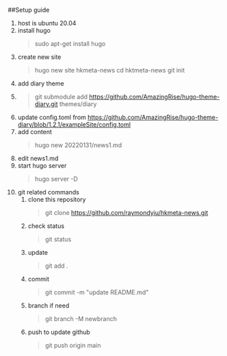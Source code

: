 ##Setup guide
1. host is ubuntu 20.04 
2. install hugo
   > sudo apt-get install hugo
3. create new site
   > hugo new site hkmeta-news
   > cd hktmeta-news
   > git init
4. add diary theme
5. > git submodule add https://github.com/AmazingRise/hugo-theme-diary.git themes/diary
6. update config.toml from https://github.com/AmazingRise/hugo-theme-diary/blob/1.2.1/exampleSite/config.toml
7. add content
   >hugo new 20220131/news1.md
8. edit news1.md 
9.  start hugo server
    >hugo server -D
10. git related commands
    1.  clone this repository
        > git clone https://github.com/raymondyiu/hkmeta-news.git
    2.  check status
        > git status
    3.  update 
        > git add .
    4.  commit
        > git commit -m "update README.md"
    5.  branch if need
        > git branch -M newbranch
    6.  push to update github
        > git push origin main
